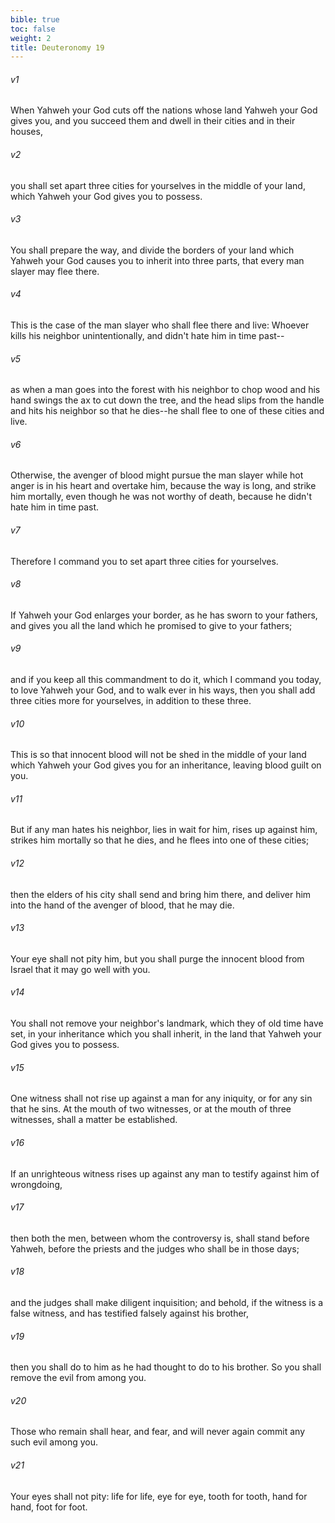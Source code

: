 ```yaml
---
bible: true
toc: false
weight: 2
title: Deuteronomy 19
---
```


###### v1 
When Yahweh your God cuts off the nations whose land Yahweh your God gives you, and you succeed them and dwell in their cities and in their houses, 

###### v2 
you shall set apart three cities for yourselves in the middle of your land, which Yahweh your God gives you to possess. 

###### v3 
You shall prepare the way, and divide the borders of your land which Yahweh your God causes you to inherit into three parts, that every man slayer may flee there. 

###### v4 
This is the case of the man slayer who shall flee there and live: Whoever kills his neighbor unintentionally, and didn't hate him in time past-- 

###### v5 
as when a man goes into the forest with his neighbor to chop wood and his hand swings the ax to cut down the tree, and the head slips from the handle and hits his neighbor so that he dies--he shall flee to one of these cities and live. 

###### v6 
Otherwise, the avenger of blood might pursue the man slayer while hot anger is in his heart and overtake him, because the way is long, and strike him mortally, even though he was not worthy of death, because he didn't hate him in time past. 

###### v7 
Therefore I command you to set apart three cities for yourselves. 

###### v8 
If Yahweh your God enlarges your border, as he has sworn to your fathers, and gives you all the land which he promised to give to your fathers; 

###### v9 
and if you keep all this commandment to do it, which I command you today, to love Yahweh your God, and to walk ever in his ways, then you shall add three cities more for yourselves, in addition to these three. 

###### v10 
This is so that innocent blood will not be shed in the middle of your land which Yahweh your God gives you for an inheritance, leaving blood guilt on you. 

###### v11 
But if any man hates his neighbor, lies in wait for him, rises up against him, strikes him mortally so that he dies, and he flees into one of these cities; 

###### v12 
then the elders of his city shall send and bring him there, and deliver him into the hand of the avenger of blood, that he may die. 

###### v13 
Your eye shall not pity him, but you shall purge the innocent blood from Israel that it may go well with you. 

###### v14 
You shall not remove your neighbor's landmark, which they of old time have set, in your inheritance which you shall inherit, in the land that Yahweh your God gives you to possess. 

###### v15 
One witness shall not rise up against a man for any iniquity, or for any sin that he sins. At the mouth of two witnesses, or at the mouth of three witnesses, shall a matter be established. 

###### v16 
If an unrighteous witness rises up against any man to testify against him of wrongdoing, 

###### v17 
then both the men, between whom the controversy is, shall stand before Yahweh, before the priests and the judges who shall be in those days; 

###### v18 
and the judges shall make diligent inquisition; and behold, if the witness is a false witness, and has testified falsely against his brother, 

###### v19 
then you shall do to him as he had thought to do to his brother. So you shall remove the evil from among you. 

###### v20 
Those who remain shall hear, and fear, and will never again commit any such evil among you. 

###### v21 
Your eyes shall not pity: life for life, eye for eye, tooth for tooth, hand for hand, foot for foot.


